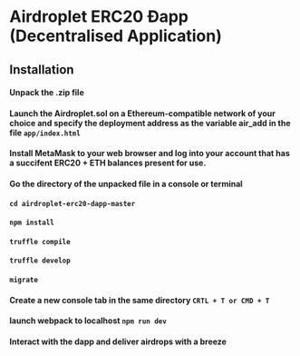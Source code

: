 # Airdroplet ERC20 Ðapp (Decentralised Application) 

## Installation

#### Unpack the .zip file

#### Launch the Airdroplet.sol on a Ethereum-compatible network of your choice and specify the deployment address as the variable air_add in the file `app/index.html`

#### Install MetaMask to your web browser and log into your account that has a succifent ERC20 + ETH balances present for use.

#### Go the directory of the unpacked file in a console or terminal

#### `cd airdroplet-erc20-dapp-master`

#### `npm install`

#### `truffle compile`

#### `truffle develop`

#### `migrate` 

#### Create a new console tab in the same directory `CRTL + T or CMD + T`

#### launch webpack to localhost `npm run dev`

#### Interact with the dapp and deliver airdrops with a breeze 
